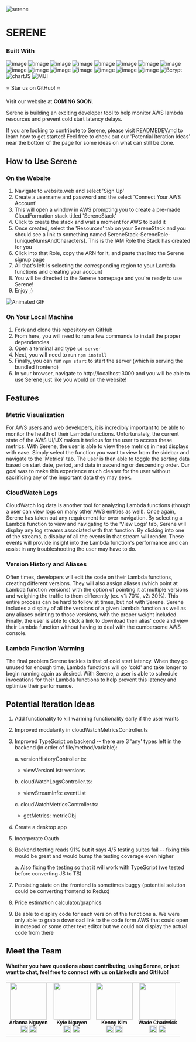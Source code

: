 ![serene](https://github.com/oslabs-beta/Serene/assets/112911565/95f391d2-3d11-419e-9b61-385d743fa57e)

# SERENE

### Built With
![image](https://github.com/kenniford/kenniford/assets/112911565/f5bf3a2c-f5a4-4360-84af-d1c3f5b59c8c)
![image](https://github.com/kenniford/kenniford/assets/112911565/a3ab678f-8ecc-460a-800a-933654c18518)
![image](https://github.com/kenniford/kenniford/assets/112911565/d06bebbb-fc67-446c-9679-4d8d2c90c225)
![image](https://github.com/kenniford/kenniford/assets/112911565/e66a8697-f64c-41a2-b9eb-8f6a4c10d2eb)
![image](https://github.com/kenniford/kenniford/assets/112911565/dfd73ccd-ad7f-4e64-8c84-ab7dbfe5186b)
![image](https://github.com/kenniford/kenniford/assets/112911565/872b446f-d32a-4d8d-90f7-4b9baa3612e5)
![image](https://github.com/kenniford/kenniford/assets/112911565/bb566f14-f92e-4fec-b2b8-b322a42c40a8)
![image](https://github.com/kenniford/kenniford/assets/112911565/dc1a4122-08d2-49f0-ab52-9d2bf068cf01)
![image](https://github.com/kenniford/kenniford/assets/112911565/c9f534ca-9f6c-4021-94a2-74bc8eaf065b)
![image](https://github.com/kenniford/kenniford/assets/112911565/1a37a7f1-1ce7-41f0-9e54-26b157d70661)
![image](https://github.com/kenniford/kenniford/assets/112911565/2cf1a2f1-ac00-492c-8ccb-733e9e6e2ed6)
![image](https://github.com/kenniford/kenniford/assets/112911565/fff446e4-8b75-4c8f-98a1-24b1a3ae33c4)
![image](https://github.com/kenniford/kenniford/assets/112911565/e6eec745-adb1-4d24-a19e-8766b0644d6b)
![image](https://github.com/kenniford/kenniford/assets/112911565/9e360dcd-27c0-4683-ab76-d67d882d3abc)
![image](https://img.shields.io/badge/Tailwind-%231DA1F2.svg?style=for-the-badge&logo=tailwind-css&logoColor=white)
![Bcrypt](https://img.shields.io/badge/BCRYPT-grey?style=for-the-badge&logo=letsencrypt)
![chartJS](https://img.shields.io/badge/Chart.js-FF6384?style=for-the-badge&logo=chartdotjs&logoColor=white)
![MUI](https://github-production-user-asset-6210df.s3.amazonaws.com/112911565/260816206-93a8a824-92b6-44c0-b2b7-ef47e6a9ba98.png)

⭐️ Star us on GitHub! ⭐️

Visit our website at **COMING SOON**.

Serene is building an exciting developer tool to help monitor AWS lambda resources and prevent cold start latency delays. 

If you are looking to contribute to Serene, please visit <a href="google.com">READMEDEV.md</a> to learn how to get started! Feel free to check out our 'Potential Iteration Ideas' near the bottom of the page for some ideas on what can still be done.

## How to Use Serene

### On the Website
1. Navigate to <link>website.web</link> and select 'Sign Up'
2. Create a username and password and the select 'Connect Your AWS Account'
3. This will open a window in AWS prompting you to create a pre-made CloudFormation stack titled 'SereneStack'
4. Click to create the stack and wait a moment for AWS to build it
5. Once created, select the 'Resources' tab on your SereneStack and you should see a link to something named SereneStack-SereneRole-[uniqueNumsAndCharacters]. This is the IAM Role the Stack has created for you
6. Click into that Role, copy the ARN for it, and paste that into the Serene signup page
7. All that's left is selecting the corresponding region to your Lambda functions and creating your account
8. You will be directed to the Serene homepage and you're ready to use Serene!
9. Enjoy ;)

![Animated GIF](https://github.com/yourusername/yourrepository/raw/main/images/your-gif.gif)


### On Your Local Machine
1. Fork and clone this repository on GitHub
2. From here, you will need to run a few commands to install the proper dependencies
3. Open a terminal and type <code>cd server</code>
4. Next, you will need to run <code>npm install</code>
5. Finally, you can run <code>npm start</code> to start the server (which is serving the bundled frontend)
6. In your browser, navigate to <link>http://localhost:3000</link> and you will be able to use Serene just like you would on the website!

## Features

### Metric Visualization
For AWS users and web developers, it is incredibly important to be able to monitor the health of their Lambda functions. Unfortunately, the current state of the AWS UI/UX makes it tedious for the user to access these metrics. With Serene, the user is able to view these metrics in neat displays with ease. Simply select the function you want to view from the sidebar and navigate to the 'Metrics' tab. The user is then able to toggle the sorting data based on start date, period, and data in ascending or descending order. Our goal was to make this experience much cleaner for the user without sacrificing any of the important data they may seek.

### CloudWatch Logs
CloudWatch log data is another tool for analyzing Lambda functions (though a user can view logs on many other AWS entities as well). Once again, Serene has taken out any requirement for over-navigation. By selecting a Lambda function to view and navigating to the 'View Logs' tab, Serene will display any log streams associated with that function. By clicking into one of the streams, a display of all the events in that stream will render. These events will provide insight into the Lambda function's performance and can assist in any troubleshooting the user may have to do.

### Version History and Aliases
Often times, developers will edit the code on their Lambda functions, creating different versions. They will also assign aliases (which point at Lambda function versions) with the option of pointing it at multiple versions and weighing the traffic to them differently (ex. v1: 70%, v2: 30%). This entire process can be hard to follow at times, but not with Serene. Serene includes a display of all the versions of a given Lambda function as well as any aliases pointing to those versions, with the proper weight included. Finally, the user is able to click a link to download their alias' code and view their Lambda function without having to deal with the cumbersome AWS console.

### Lambda Function Warming
The final problem Serene tackles is that of cold start latency. When they go unused for enough time, Lambda functions will go 'cold' and take longer to begin running again as desired. With Serene, a user is able to schedule invocations for their Lambda functions to help prevent this latency and optimize their performance.


## Potential Iteration Ideas
1. Add functionality to kill warming functionality early if the user wants
2. Improved modularity in cloudWatchMetricsController.ts
3. Improved TypeScript on backend -- there are 3 'any' types left in the backend (in order of file/method/variable):

   a. versionHistoryController.ts:

   	- viewVersionList: versions

   b. cloudWatchLogsController.ts:

   	- viewStreamInfo: eventList

   c. cloudWatchMetricsController.ts:

      - getMetrics: metricObj
5. Create a desktop app
6. Incorperate Oauth
7. Backend testing reads 91% but it says 4/5 testing suites fail -- fixing this would be great and would bump the testing coverage even higher
   
    a. Also fixing the testing so that it will work with TypeScript (we tested before converting JS to TS)
9. Persisting state on the frontend is sometimes buggy (potential solution could be converting frontend to Redux)
10. Price estimation calculator/graphics
11. Be able to display code for each version of the functions
    a. We were only able to grab a download link to the code form AWS that could open in notepad or some other text editor but we could         not display the actual code from there

## Meet the Team
#### Whether you have questions about contributing, using Serene, or just want to chat, feel free to connect with us on LinkedIn and GitHub!
<table align="center">
  <tr>
    <td align="center">
      <img src="https://avatars.githubusercontent.com/u/135382120?v=4" width="100"/>
      <br />
      <sub><b>Arianna Nguyen</b></sub>
      <br />
      <a href="https://www.linkedin.com/in/ariannanguyen/" target="_blank"><img src="https://cdn-icons-png.flaticon.com/256/174/174857.png" width="20"/></a>
      <a href="https://github.com/dahliarianna" target="_blank"><img src="https://github.githubassets.com/images/modules/logos_page/GitHub-Mark.png" width="20"/></a>
    </td>
    <td align="center">
      <img src="https://avatars.githubusercontent.com/u/110702444?v=4" width="100"/>
      <br />
      <sub><b>Kyle Nguyen</b></sub>
      <br />
      <a href="https://www.linkedin.com/in/kylehng/" target="_blank"><img src="https://cdn-icons-png.flaticon.com/256/174/174857.png" width="20"/></a>
      <a href="https://github.com/khnguyen07" target="_blank"><img src="https://github.githubassets.com/images/modules/logos_page/GitHub-Mark.png" width="20"/></a>
    </td>
    <td align="center">
      <img src="https://avatars.githubusercontent.com/u/112911565?v=4" width="100"/>
      <br />
      <sub><b>Kenny Kim</b></sub>
      <br />
      <a href="https://www.linkedin.com/in/kenniford/" target="_blank"><img src="https://cdn-icons-png.flaticon.com/256/174/174857.png" width="20"/></a>
      <a href="https://github.com/kenniford" target="_blank"><img src="https://github.githubassets.com/images/modules/logos_page/GitHub-Mark.png" width="20"/></a>
    </td>
    <td align="center">
      <img src="https://avatars.githubusercontent.com/u/125922315?v=4" width="100"/>
      <br />
      <sub><b>Wade Chadwick</b></sub>
      <br />
      <a href="https://www.linkedin.com/in/wade-chadwick/" target="_blank"><img src="https://cdn-icons-png.flaticon.com/256/174/174857.png" width="20"/></a>
      <a href="https://github.com/WadeChadwick" target="_blank"><img src="https://github.githubassets.com/images/modules/logos_page/GitHub-Mark.png" width="20"/></a>
    </td>
  </tr>
</table>
